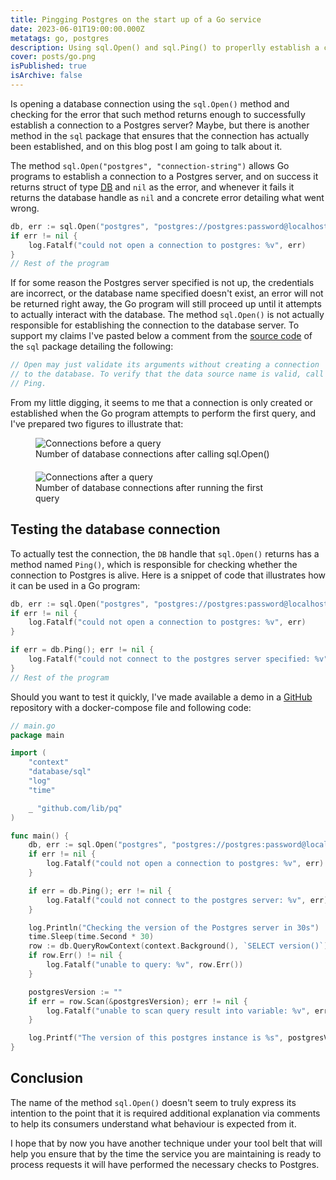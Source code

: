 ```yaml
---
title: Pingging Postgres on the start up of a Go service
date: 2023-06-01T19:00:00.000Z
metatags: go, postgres
description: Using sql.Open() and sql.Ping() to properlly establish a connection to a Postgres server from a Go service.
cover: posts/go.png
isPublished: true
isArchive: false
---
```


Is opening a database connection using the `sql.Open()` method and checking for the error that such method returns enough to successfully establish a connection to a Postgres server? Maybe, but there is another method in the `sql` package that ensures that the connection has actually been established, and on this blog post I am going to talk about it.

The method `sql.Open("postgres", "connection-string")` allows Go programs to establish a connection to a Postgres server, and on success it returns struct of type [DB](https://pkg.go.dev/database/sql#DB) and `nil` as the error, and whenever it fails it returns the database handle as `nil` and a concrete error detailing what went wrong.

```go
db, err := sql.Open("postgres", "postgres://postgres:password@localhost:5432?sslmode=disable")
if err != nil {
    log.Fatalf("could not open a connection to postgres: %v", err)
}
// Rest of the program
```

If for some reason the Postgres server specified is not up, the credentials are incorrect, or the database name specified doesn't exist, an error will not be returned right away, the Go program will still proceed up until it attempts to actually interact with the database. The method `sql.Open()` is not actually responsible for establishing the connection to the database server. To support my claims I've pasted below a comment from the [source code](https://github.com/golang/go/blob/master/src/database/sql/sql.go#L805) of the `sql` package detailing the following:

```go
// Open may just validate its arguments without creating a connection
// to the database. To verify that the data source name is valid, call
// Ping.
```

From my little digging, it seems to me that a connection is only created or established when the Go program attempts to perform the first query, and I've prepared two figures to illustrate that:

<figure style="max-width:80%; margin-bottom: 20px;">
	<img alt="Connections before a query" src="/posts/golang-sql-conn-1.png">
	<figcaption>Number of database connections after calling sql.Open()</figcaption>
</figure>

<figure style="max-width:80%;">
	<img alt="Connections after a query" src="/posts/golang-sql-conn-2.png">
	<figcaption>Number of database connections after running the first query</figcaption>
</figure>

## Testing the database connection

To actually test the connection, the `DB` handle that `sql.Open()` returns has a method named `Ping()`, which is responsible for checking whether the connection to Postgres is alive. Here is a snippet of code that illustrates how it can be used in a Go program:

```go
db, err := sql.Open("postgres", "postgres://postgres:password@localhost:5432?sslmode=disable")
if err != nil {
    log.Fatalf("could not open a connection to postgres: %v", err)
}

if err = db.Ping(); err != nil {
    log.Fatalf("could not connect to the postgres server specified: %v", err)
}
// Rest of the program
```

Should you want to test it quickly, I've made available a demo in a [GitHub](https://github.com/flowck/blog_code_snippets/tree/main/ping_psql) repository with a docker-compose file and following code:

```go
// main.go
package main

import (
	"context"
	"database/sql"
	"log"
	"time"

	_ "github.com/lib/pq"
)

func main() {
	db, err := sql.Open("postgres", "postgres://postgres:password@localhost:5432?sslmode=disable")
	if err != nil {
		log.Fatalf("could not open a connection to postgres: %v", err)
	}

	if err = db.Ping(); err != nil {
		log.Fatalf("could not connect to the postgres server: %v", err)
	}

	log.Println("Checking the version of the Postgres server in 30s")
	time.Sleep(time.Second * 30)
	row := db.QueryRowContext(context.Background(), `SELECT version()`)
	if row.Err() != nil {
		log.Fatalf("unable to query: %v", row.Err())
	}

	postgresVersion := ""
	if err = row.Scan(&postgresVersion); err != nil {
		log.Fatalf("unable to scan query result into variable: %v", err)
	}

	log.Printf("The version of this postgres instance is %s", postgresVersion)
}
```

## Conclusion

The name of the method `sql.Open()` doesn't seem to truly express its intention to the point that it is required additional explanation via comments to help its consumers understand what behaviour is expected from it.

I hope that by now you have another technique under your tool belt that will help you ensure that by the time the service you are maintaining is ready to process requests it will have performed the necessary checks to Postgres.
